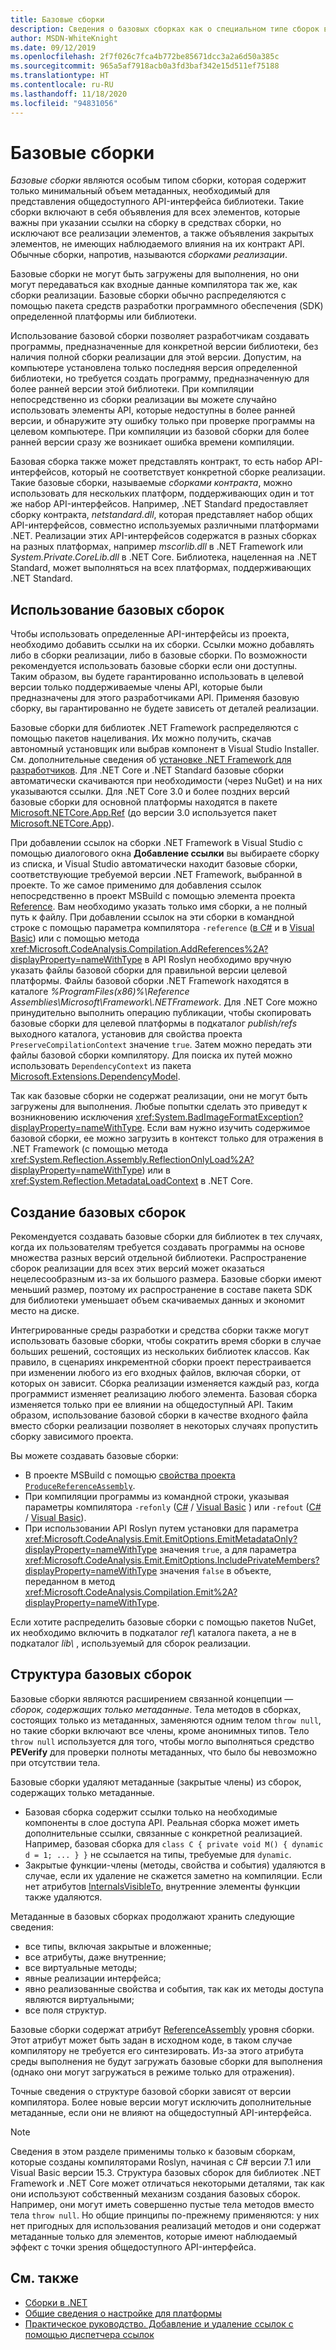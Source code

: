 ```yaml
---
title: Базовые сборки
description: Сведения о базовых сборках как о специальном типе сборок в .NET, которые содержат только общедоступный API-интерфейс библиотеки
author: MSDN-WhiteKnight
ms.date: 09/12/2019
ms.openlocfilehash: 2f7f026c7fca4b772be85671dcc3a2a6d50a385c
ms.sourcegitcommit: 965a5af7918acb0a3fd3baf342e15d511ef75188
ms.translationtype: HT
ms.contentlocale: ru-RU
ms.lasthandoff: 11/18/2020
ms.locfileid: "94831056"
---
```

# <a name="reference-assemblies"></a>Базовые сборки

*Базовые сборки* являются особым типом сборки, которая содержит только минимальный объем метаданных, необходимый для представления общедоступного API-интерфейса библиотеки. Такие сборки включают в себя объявления для всех элементов, которые важны при указании ссылки на сборку в средствах сборки, но исключают все реализации элементов, а также объявления закрытых элементов, не имеющих наблюдаемого влияния на их контракт API. Обычные сборки, напротив, называются *сборками реализации*.

Базовые сборки не могут быть загружены для выполнения, но они могут передаваться как входные данные компилятора так же, как сборки реализации. Базовые сборки обычно распределяются с помощью пакета средств разработки программного обеспечения (SDK) определенной платформы или библиотеки.

Использование базовой сборки позволяет разработчикам создавать программы, предназначенные для конкретной версии библиотеки, без наличия полной сборки реализации для этой версии. Допустим, на компьютере установлена только последняя версия определенной библиотеки, но требуется создать программу, предназначенную для более ранней версии этой библиотеки. При компиляции непосредственно из сборки реализации вы можете случайно использовать элементы API, которые недоступны в более ранней версии, и обнаружите эту ошибку только при проверке программы на целевом компьютере. При компиляции из базовой сборки для более ранней версии сразу же возникает ошибка времени компиляции.

Базовая сборка также может представлять контракт, то есть набор API-интерфейсов, который не соответствует конкретной сборке реализации. Такие базовые сборки, называемые *сборками контракта*, можно использовать для нескольких платформ, поддерживающих один и тот же набор API-интерфейсов. Например, .NET Standard предоставляет сборку контракта, *netstandard.dll*, которая представляет набор общих API-интерфейсов, совместно используемых различными платформами .NET. Реализации этих API-интерфейсов содержатся в разных сборках на разных платформах, например *mscorlib.dll* в .NET Framework или *System.Private.CoreLib.dll* в .NET Core. Библиотека, нацеленная на .NET Standard, может выполняться на всех платформах, поддерживающих .NET Standard.

## <a name="using-reference-assemblies"></a>Использование базовых сборок

Чтобы использовать определенные API-интерфейсы из проекта, необходимо добавить ссылки на их сборки. Ссылки можно добавлять либо в сборки реализации, либо в базовые сборки. По возможности рекомендуется использовать базовые сборки если они доступны. Таким образом, вы будете гарантированно использовать в целевой версии только поддерживаемые члены API, которые были предназначены для этого разработчиками API. Применяя базовую сборку, вы гарантированно не будете зависеть от деталей реализации.

Базовые сборки для библиотек .NET Framework распределяются с помощью пакетов нацеливания. Их можно получить, скачав автономный установщик или выбрав компонент в Visual Studio Installer. См. дополнительные сведения об [установке .NET Framework для разработчиков](../../framework/install/guide-for-developers.md). Для .NET Core и .NET Standard базовые сборки автоматически скачиваются при необходимости (через NuGet) и на них указываются ссылки. Для .NET Core 3.0 и более поздних версий базовые сборки для основной платформы находятся в пакете [Microsoft.NETCore.App.Ref](https://www.nuget.org/packages/Microsoft.NETCore.App.Ref) (до версии 3.0 используется пакет [Microsoft.NETCore.App](https://www.nuget.org/packages/Microsoft.NETCore.App)).

При добавлении ссылок на сборки .NET Framework в Visual Studio с помощью диалогового окна **Добавление ссылки** вы выбираете сборку из списка, и Visual Studio автоматически находит базовые сборки, соответствующие требуемой версии .NET Framework, выбранной в проекте. То же самое применимо для добавления ссылок непосредственно в проект MSBuild с помощью элемента проекта [Reference](/visualstudio/msbuild/common-msbuild-project-items#reference). Вам необходимо указать только имя сборки, а не полный путь к файлу. При добавлении ссылок на эти сборки в командной строке с помощью параметра компилятора `-reference` ([в C#](../../csharp/language-reference/compiler-options/reference-compiler-option.md) и в [Visual Basic](../../visual-basic/reference/command-line-compiler/reference.md)) или с помощью метода <xref:Microsoft.CodeAnalysis.Compilation.AddReferences%2A?displayProperty=nameWithType> в API Roslyn необходимо вручную указать файлы базовой сборки для правильной версии целевой платформы. Файлы базовой сборки .NET Framework находятся в каталоге *%ProgramFiles(x86)%\\Reference Assemblies\\Microsoft\\Framework\\.NETFramework*. Для .NET Core можно принудительно выполнить операцию публикации, чтобы скопировать базовые сборки для целевой платформы в подкаталог *publish/refs* выходного каталога, установив для свойства проекта `PreserveCompilationContext` значение `true`. Затем можно передать эти файлы базовой сборки компилятору. Для поиска их путей можно использовать `DependencyContext` из пакета [Microsoft.Extensions.DependencyModel](https://www.nuget.org/packages/Microsoft.Extensions.DependencyModel/).

Так как базовые сборки не содержат реализации, они не могут быть загружены для выполнения. Любые попытки сделать это приведут к возникновению исключения <xref:System.BadImageFormatException?displayProperty=nameWithType>. Если вам нужно изучить содержимое базовой сборки, ее можно загрузить в контекст только для отражения в .NET Framework (с помощью метода <xref:System.Reflection.Assembly.ReflectionOnlyLoad%2A?displayProperty=nameWithType>) или в <xref:System.Reflection.MetadataLoadContext> в .NET Core.

## <a name="generating-reference-assemblies"></a>Создание базовых сборок

Рекомендуется создавать базовые сборки для библиотек в тех случаях, когда их пользователям требуется создавать программы на основе множества разных версий отдельной библиотеки. Распространение сборок реализации для всех этих версий может оказаться нецелесообразным из-за их большого размера. Базовые сборки имеют меньший размер, поэтому их распространение в составе пакета SDK для библиотеки уменьшает объем скачиваемых данных и экономит место на диске.

Интегрированные среды разработки и средства сборки также могут использовать базовые сборки, чтобы сократить время сборки в случае больших решений, состоящих из нескольких библиотек классов. Как правило, в сценариях инкрементной сборки проект перестраивается при изменении любого из его входных файлов, включая сборки, от которых он зависит. Сборка реализации изменяется каждый раз, когда программист изменяет реализацию любого элемента. Базовая сборка изменяется только при ее влиянии на общедоступный API. Таким образом, использование базовой сборки в качестве входного файла вместо сборки реализации позволяет в некоторых случаях пропустить сборку зависимого проекта.

Вы можете создавать базовые сборки:

- В проекте MSBuild с помощью [свойства проекта `ProduceReferenceAssembly`](/visualstudio/msbuild/common-msbuild-project-properties).
- При компиляции программы из командной строки, указывая параметры компилятора `-refonly` ([C#](../../csharp/language-reference/compiler-options/refonly-compiler-option.md) / [Visual Basic](../../visual-basic/reference/command-line-compiler/refonly-compiler-option.md) ) или `-refout` ([C#](../../csharp/language-reference/compiler-options/refout-compiler-option.md) / [Visual Basic](../../visual-basic/reference/command-line-compiler/refout-compiler-option.md)).
- При использовании API Roslyn путем установки для параметра <xref:Microsoft.CodeAnalysis.Emit.EmitOptions.EmitMetadataOnly?displayProperty=nameWithType> значения `true`, а для параметра <xref:Microsoft.CodeAnalysis.Emit.EmitOptions.IncludePrivateMembers?displayProperty=nameWithType> значения `false` в объекте, переданном в метод <xref:Microsoft.CodeAnalysis.Compilation.Emit%2A?displayProperty=nameWithType>.

Если хотите распределить базовые сборки с помощью пакетов NuGet, их необходимо включить в подкаталог *ref\\* каталога пакета, а не в подкаталог *lib\\* , используемый для сборок реализации.

## <a name="reference-assemblies-structure"></a>Структура базовых сборок

Базовые сборки являются расширением связанной концепции — *сборок, содержащих только метаданные*. Тела методов в сборках, состоящих только из метаданных, заменяются одним телом `throw null`, но такие сборки включают все члены, кроме анонимных типов. Тело `throw null` используется для того, чтобы могло выполняться средство **PEVerify** для проверки полноты метаданных, что было бы невозможно при отсутствии тела.

Базовые сборки удаляют метаданные (закрытые члены) из сборок, содержащих только метаданные.

- Базовая сборка содержит ссылки только на необходимые компоненты в слое доступа API. Реальная сборка может иметь дополнительные ссылки, связанные с конкретной реализацией. Например, базовая сборка для `class C { private void M() { dynamic d = 1; ... } }` не ссылается на типы, требуемые для `dynamic`.
- Закрытые функции-члены (методы, свойства и события) удаляются в случае, если их удаление не скажется заметно на компиляции. Если нет атрибутов [InternalsVisibleTo](xref:System.Runtime.CompilerServices.InternalsVisibleToAttribute), внутренние элементы функции также удаляются.

Метаданные в базовых сборках продолжают хранить следующие сведения:

- все типы, включая закрытые и вложенные;
- все атрибуты, даже внутренние;
- все виртуальные методы;
- явные реализации интерфейса;
- явно реализованные свойства и события, так как их методы доступа являются виртуальными;
- все поля структур.

Базовые сборки содержат атрибут [ReferenceAssembly](xref:System.Runtime.CompilerServices.ReferenceAssemblyAttribute) уровня сборки. Этот атрибут может быть задан в исходном коде, в таком случае компилятору не требуется его синтезировать. Из-за этого атрибута среды выполнения не будут загружать базовые сборки для выполнения (однако они могут загружаться в режиме только для отражения).

Точные сведения о структуре базовой сборки зависят от версии компилятора. Более новые версии могут исключить дополнительные метаданные, если они не влияют на общедоступный API-интерфейса.

> [!NOTE]
> Сведения в этом разделе применимы только к базовым сборкам, которые созданы компиляторами Roslyn, начиная с C# версии 7.1 или Visual Basic версии 15.3. Структура базовых сборок для библиотек .NET Framework и .NET Core может отличаться некоторыми деталями, так как они используют собственный механизм создания базовых сборок. Например, они могут иметь совершенно пустые тела методов вместо тела `throw null`. Но общие принципы по-прежнему применяются: у них нет пригодных для использования реализаций методов и они содержат метаданные только для элементов, которые имеют наблюдаемый эффект с точки зрения общедоступного API-интерфейса.

## <a name="see-also"></a>См. также

- [Сборки в .NET](index.md)
- [Общие сведения о настройке для платформы](/visualstudio/ide/visual-studio-multi-targeting-overview)
- [Практическое руководство. Добавление и удаление ссылок с помощью диспетчера ссылок](/visualstudio/ide/how-to-add-or-remove-references-by-using-the-reference-manager)
